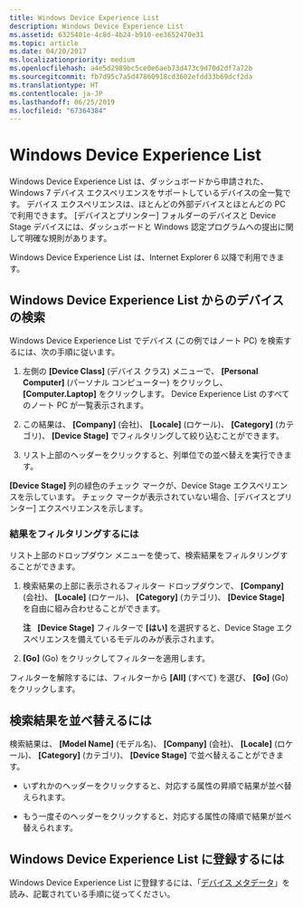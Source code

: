 ```yaml
---
title: Windows Device Experience List
description: Windows Device Experience List
ms.assetid: 6325401e-4c8d-4b24-b910-ee3652470e31
ms.topic: article
ms.date: 04/20/2017
ms.localizationpriority: medium
ms.openlocfilehash: a4e5d2989bc5ce0e6aeb73d473c9d70d2df7a72b
ms.sourcegitcommit: fb7d95c7a5d47860918cd3602efdd33b69dcf2da
ms.translationtype: HT
ms.contentlocale: ja-JP
ms.lasthandoff: 06/25/2019
ms.locfileid: "67364384"
---
```

# <a name="windows-device-experience-list"></a>Windows Device Experience List


Windows Device Experience List は、ダッシュボードから申請された、Windows 7 デバイス エクスペリエンスをサポートしているデバイスの全一覧です。 デバイス エクスペリエンスは、ほとんどの外部デバイスとほとんどの PC で利用できます。 [デバイスとプリンター] フォルダーのデバイスと Device Stage デバイスには、ダッシュボードと Windows 認定プログラムへの提出に関して明確な規則があります。

Windows Device Experience List は、Internet Explorer 6 以降で利用できます。

## <a name="span-idsearching_for_a_device_in_the_windows_device_experience_listspanspan-idsearching_for_a_device_in_the_windows_device_experience_listspanspan-idsearching_for_a_device_in_the_windows_device_experience_listspansearching-for-a-device-in-the-windows-device-experience-list"></a><span id="Searching_for_a_device_in_the_Windows_Device_Experience_List"></span><span id="searching_for_a_device_in_the_windows_device_experience_list"></span><span id="SEARCHING_FOR_A_DEVICE_IN_THE_WINDOWS_DEVICE_EXPERIENCE_LIST"></span>Windows Device Experience List からのデバイスの検索


Windows Device Experience List でデバイス (この例ではノート PC) を検索するには、次の手順に従います。

1.  左側の **[Device Class]** (デバイス クラス) メニューで、 **[Personal Computer]** (パーソナル コンピューター) をクリックし、 **[Computer.Laptop]** をクリックします。 Device Experience List のすべてのノート PC が一覧表示されます。

2.  この結果は、 **[Company]** (会社)、 **[Locale]** (ロケール)、 **[Category]** (カテゴリ)、 **[Device Stage]** でフィルタリングして絞り込むことができます。

3.  リスト上部のヘッダーをクリックすると、列単位での並べ替えを実行できます。

**[Device Stage]** 列の緑色のチェック マークが、Device Stage エクスペリエンスを示しています。 チェック マークが表示されていない場合、[デバイスとプリンター] エクスペリエンスを示します。

### <a name="span-idto_filter_your_resultsspanspan-idto_filter_your_resultsspanspan-idto_filter_your_resultsspanto-filter-your-results"></a><span id="To_filter_your_results"></span><span id="to_filter_your_results"></span><span id="TO_FILTER_YOUR_RESULTS"></span>結果をフィルタリングするには

リスト上部のドロップダウン メニューを使って、検索結果をフィルタリングすることができます。

1.  検索結果の上部に表示されるフィルター ドロップダウンで、 **[Company]** (会社)、 **[Locale]** (ロケール)、 **[Category]** (カテゴリ)、 **[Device Stage]** を自由に組み合わせることができます。

    **注**   **[Device Stage]** フィルターで **[はい]** を選択すると、Device Stage エクスペリエンスを備えているモデルのみが表示されます。

     

2.  **[Go]** (Go) をクリックしてフィルターを適用します。

フィルターを解除するには、フィルターから **[All]** (すべて) を選び、 **[Go]** (Go) をクリックします。

## <a name="span-idto_sort_your_resultsspanspan-idto_sort_your_resultsspanspan-idto_sort_your_resultsspanto-sort-your-results"></a><span id="To_sort_your_results"></span><span id="to_sort_your_results"></span><span id="TO_SORT_YOUR_RESULTS"></span>検索結果を並べ替えるには


検索結果は、 **[Model Name]** (モデル名)、 **[Company]** (会社)、 **[Locale]** (ロケール)、 **[Category]** (カテゴリ)、 **[Device Stage]** で並べ替えることができます。

-   いずれかのヘッダーをクリックすると、対応する属性の昇順で結果が並べ替えられます。

-   もう一度そのヘッダーをクリックすると、対応する属性の降順で結果が並べ替えられます。

## <a name="span-idto_list_on_the_windows_device_experience_listspanspan-idto_list_on_the_windows_device_experience_listspanspan-idto_list_on_the_windows_device_experience_listspanto-list-on-the-windows-device-experience-list"></a><span id="To_list_on_the_Windows_Device_Experience_List"></span><span id="to_list_on_the_windows_device_experience_list"></span><span id="TO_LIST_ON_THE_WINDOWS_DEVICE_EXPERIENCE_LIST"></span>Windows Device Experience List に登録するには


Windows Device Experience List に登録するには、「[デバイス メタデータ](https://docs.microsoft.com/windows-hardware/drivers/dashboard/)」を読み、記載されている手順に従ってください。

 

 





